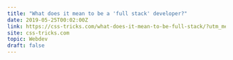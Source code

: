 ```yaml
---
title: "What does it mean to be a 'full stack' developer?"
date: 2019-05-25T00:02:00Z
link: https://css-tricks.com/what-does-it-mean-to-be-full-stack/?utm_medium=RSS&utm_source=hune
site: css-tricks.com
topic: Webdev
draft: false
---
```

